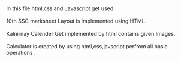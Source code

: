 <br>In this file html,css and Javascript get used.<br><br>
10th SSC marksheet Layout is implemented using HTML.<br><br>
Kalnirnay Calender Get implemented by html contains given Images.<br><br>
Calculator is created by using html,css,javscript perfrom all basic operations .<br>
